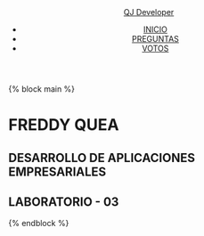 <!DOCTYPE html>
<html lang="en">

<head>
    <meta charset="UTF-8">
    <meta http-equiv="X-UA-Compatible" content="IE=edge">
    <meta name="viewport" content="width=device-width, initial-scale=1.0">
    <link rel="stylesheet" href="https://cdnjs.cloudflare.com/ajax/libs/font-awesome/6.1.2/css/all.min.css" integrity="sha512-1sCRPdkRXhBV2PBLUdRb4tMg1w2YPf37qatUFeS7zlBy7jJI8Lf4VHwWfZZfpXtYSLy85pkm9GaYVYMfw5BC1A==" crossorigin="anonymous" referrerpolicy="no-referrer" />
    <link rel="stylesheet" type="text/css" href="lab03/encuesta/static/css/style.css">
    <title>Lab - 03</title>
</head>

<body>
    <!-- HEADER -->
    <div class="container-header">
        <header>
            <div class="logo">
                <a href="#">QJ Developer</a>
            </div>
            <nav id="nav">
                <ul>
                    <li><a href="/" onclick="seleccionar()"><i class="fa-solid fa-house"></i> INICIO</a></li>
                    <li><a href="/encuesta" onclick="seleccionar()"><i class="fa-solid fa-question"></i> PREGUNTAS</a></li>
                    <li><a href="/votos" onclick="seleccionar()"><i class="fa-solid fa-check-to-slot"></i> VOTOS</a></li>
                </ul>
            </nav>
            <div class="nav-responsive" onclick="mostrarOcultarMenu()">
                <i class="fa-solid fa-bars"></i>
            </div>
        </header>
    </div>
    <div id="home" class="home">
        <div class="content-banner">
            {% block main %}
            <div class="container-img">
                <img src="{% static 'img/foto.jpg' %}" alt="">
            </div>
            <h1>FREDDY QUEA</h1>
            <h2>DESARROLLO DE APLICACIONES EMPRESARIALES</h2>
            <div class="lab">
                <h2>LABORATORIO - 03</h2>
            </div>
            {% endblock %}
        </div>
    </div>
</body>

</html>
